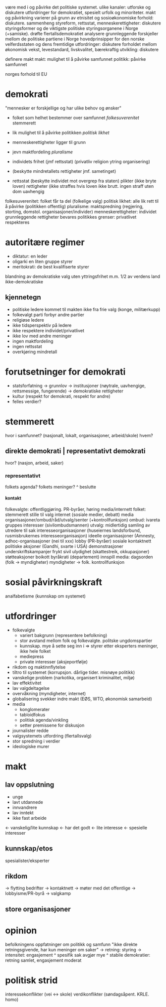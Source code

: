 være med i og påvirke det politiske systemet. ulike kanaler: utforske og diskutere
utfordringer for demokratiet, spesielt urfolk og minoriteter.
makt og påvirkning varierer på grunn av etnisitet og sosioøkonomiske forhold: diskutere.
sammenheng styreform, rettsstat, menneskerettigheter: diskutere
styringsformer og de viktigste politiske styringsorganene i Norge (+samiske).
drøfte flertallsdemokratiet
analysere grunnleggende forskjeller mellom de politiske partiene i Norge
hovedprinsipper for den norske velferdsstaten og dens fremtidige utfordringer: diskutere
forholdet mellom økonomisk vekst, levestandard, livskvalitet, bærekraftig utvikling: diskutere

definere makt
makt: mulighet til å påvirke samfunnet
politikk: påvirke samfunnet

norges forhold til EU




# demokrati
"mennesker er forskjellige og har ulike behov og ønsker"
* folket som helhet bestemmer over samfunnet _folkesuverenitet_ 
  stemmerett
* lik mulighet til å påvirke politikken _politisk likhet_ 
* menneskerettigheter ligger til grunn 
* jevn maktfordeling _pluralisme_
* individets frihet (jmf rettsstat) 
  (privatliv religion ytring organisering)
* (beskytte mindretallets rettigheter jmf. sametinget)

* rettsstat (beskytte individet mot overgrep fra staten)
  plikter (ikke bryte loven)
  rettigheter (ikke straffes hvis loven ikke brutt. ingen straff uten dom
  uavhengig

folkesuverenitet: folket får ta del (folkelige valg)
politisk likhet: alle lik rett til å påvirke (politikken offentlig)
pluralisme: maktspredning (regjering, storting, domstol. organisasjoner/individer)
menneskerettigheter: individet grunnleggende rettigheter bevares
politikkes grenser: privatlivet respekteres

# autoritære regimer

* diktatur: en leder
* oligarki en liten gruppe styrer
* meritokrati: de best kvalifiserte styrer

blandning av demokratiske valg uten yttringsfrihet m.m. 
1/2 av verdens land ikke-demokratiske

## kjennetegn

* politiske ledere kommet til makten ikke fra frie valg
  (konge, militærkupp)
* folkevalgt parti forbyr andre partier
* religiøse ledere
* ikke tidsperspektiv på ledere
* ikke respektere individet/privatlivet 
* ikke lov med andre meninger
* ingen maktfordeling
* ingen rettsstat
* overkjøring mindretall


# forutsetninger for demokrati
* statsforfatning
    -> grunnlov
    -> institusjoner (nøytrale, uavhengige, rettsmessige, fungerende)
    -> demokratiske rettigheter
* kultur (respekt for demokrati, respekt for andre)
* felles verdier?

# stemmerett
hvor i samfunnet? (nasjonalt, lokalt, organisasjoner, arbeid/skole)
hvem?

## direkte demokrati | representativt demokrati
hvor? (nasjon, arbeid, saker)

### representativt
folkets agenda?
folkets meninger?
^ beslutte 

#### kontakt
folkevalgte: 
    offentliggjøring. 
    PR-byråer, 
    høring
    media/internett
folket: 
    stemmerett
    stille til valg
    internet (sosiale medier, debatt)
    media
    organisasjoner/ombud/råd/utvalg/senter (+kontrollfunksjon)
        ombud: ivareta gruppes interesser (sivilombudsmannen)
        utvalg: midlertidig samling av utredere til sak
        interesseorganisasjoner (huseiernes landsforbund, rusmisbrukernes interesseorganisasjon)
        ideelle organisasjoner (Amnesty, 
        adhoc-organisasjoner (nei til xxx)
    lobby (PR-byråer)
    sosiale kontaktnett
    politiske aksjoner (Gandhi, svarte i USA)
        demonstrasjoner
        underskriftskampanjer
        frykt
        sivil ulydighet (skattestreik, okkupasjoner)
        støtteaksjoner
        boikott
byråkrati (departement)
    innspill
media:
    dagsorden (folk -> myndigheter)
    myndigheter -> folk. 
    kontrollfunksjon


# sosial påvirkningskraft
analfabetisme (kunnskap om systemet)

# utfordringer
* folkevalgte
  - variert bakgrunn (representere befolkning)
  - stor avstand mellom folk og folkevalgte. politske ungdomspartier
  - kunnskap. mye å sette seg inn i => styrer etter eksperters meninger, ikke hele folket
  - mediepress
  - private interesser (aksjeportfølje)
* rikdom og maktinnflytelse
* tiltro til systemet (korrupsjon. dårlige tider. misnøye politikk)
* vanskelige problem (narkotika, organisert kriminalitet, miljø)
* lav effektivitet
* lav valgdeltagelse 
* overvåkning (myndigheter, internet)
* globalisering svekker indre makt (EØS, WTO, økonomisk samarbeid)
* media
    - konglomerater
    - tabloidfokus
    - politisk agenda/vinkling
    - setter premissene for diskusjon
* journalister redde 
* valgsystemets utfordring (flertallsvalg)
* stor spredning i verdier
* ideologiske murer

# makt
## lav oppslutning

* unge
* lavt utdannede
* innvandrere
* lav inntekt
* ikke fast arbeide

<- vanskelig/lite kunnskap
<- har det godt
<- lite interesse
<- spesielle interesser

## kunnskap/etos
spesialister/eksperter
## rikdom
-> flytting bedrifter
-> kontaktnett
-> møter med det offentlige
-> lobbyisme/PR-byrå
-> valgkamp
## store organisasjoner

# opinion 
befolkningens oppfatninger om politikk og samfunn
"ikke direkte retningsgivende, har kun meninger om saker"
-> retning: styring
-> intensitet: engasjement
^ spesifik sak avgjør mye
^ stabile demokratier: retning samlet, engasjement moderat


# politisk strid
interessekonflikter (vei <-> skole)
verdikonflikter (søndagsåpent. KRLE. homo)

